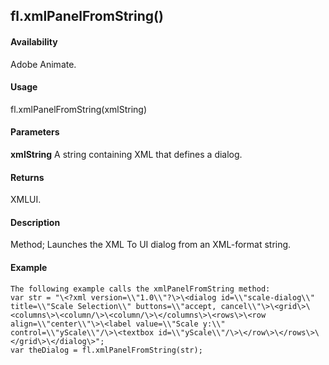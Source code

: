 ## fl.xmlPanelFromString()

#### Availability

Adobe Animate.

#### Usage

fl.xmlPanelFromString(xmlString)

#### Parameters

**xmlString** A string containing XML that defines a dialog.

#### Returns

XMLUI.

#### Description

Method; Launches the XML To UI dialog from an XML-format string.

#### Example

```
The following example calls the xmlPanelFromString method:
var str = "\<?xml version=\\"1.0\\"?\>\<dialog id=\\"scale-dialog\\" title=\\"Scale Selection\\" buttons=\\"accept, cancel\\"\>\<grid\>\<columns\>\<column/\>\<column/\>\</columns\>\<rows\>\<row align=\\"center\\"\>\<label value=\\"Scale y:\\" control=\\"yScale\\"/\>\<textbox id=\\"yScale\\"/\>\</row\>\</rows\>\</grid\>\</dialog\>";
var theDialog = fl.xmlPanelFromString(str);

```